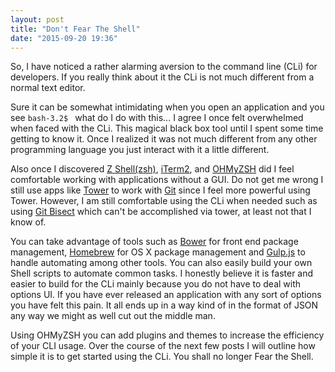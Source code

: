 ```yaml
---
layout: post
title: "Don't Fear The Shell"
date: "2015-09-20 19:36"
---
```

So, I have noticed a rather alarming aversion to the command line (CLi) for developers. If you really think about it the CLi is not much different from a normal text editor. 

Sure it can be somewhat intimidating when you open an application and you see `bash-3.2$ ` what do I do with this... I agree I once felt overwhelmed when faced with the CLi. This magical black box tool until I spent some time getting to know it. Once I realized it was not much different from any other programming language you just interact with it a little different. 

Also once I discovered   [Z Shell(zsh)](https://en.wikipedia.org/wiki/Z_shell), [iTerm2](https://www.iterm2.com/), and [OHMyZSH](https://github.com/robbyrussell/oh-my-zsh) did I feel comfortable working with applications without a GUI. Do not get me wrong I still use apps like [Tower](http://www.git-tower.com/) to work with [Git](https://git-scm.com/) since I feel more powerful using Tower. However, I am still comfortable using the CLi when needed such as using [Git Bisect](http://git-scm.com/docs/git-bisect) which can't be accomplished via tower, at least not that I know of. 

You can take advantage of tools such as [Bower](http://bower.io/) for front end package management, [Homebrew](http://brew.sh/) for OS X package management and [Gulp.js](http://gulpjs.com/) to handle automating among other tools. You can also easily build your own Shell scripts to automate common tasks. I honestly believe it is faster and easier to build for the CLi mainly because you do not have to deal with options UI. If you have ever released an application with any sort of options you have felt this pain. It all ends up in a way kind of  in the format of JSON any way we might as well cut out the middle man. 

Using OHMyZSH you can add plugins and themes to increase the efficiency of your CLI usage. Over the course of the next few posts I will outline how simple it is to get started using the CLi. You shall no longer Fear the Shell.